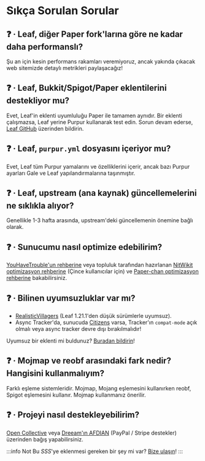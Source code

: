 # Sıkça Sorulan Sorular

## ❓ · Leaf, diğer Paper fork'larına göre ne kadar daha performanslı?
Şu an için kesin performans rakamları veremiyoruz, ancak yakında çıkacak web sitemizde detaylı metrikleri paylaşacağız!

## ❓ · Leaf, Bukkit/Spigot/Paper eklentilerini destekliyor mu?
Evet, Leaf'in eklenti uyumluluğu Paper ile tamamen aynıdır. Bir eklenti çalışmazsa, Leaf yerine Purpur kullanarak test edin. Sorun devam ederse, [Leaf GitHub](https://github.com/Winds-Studio/Leaf/issues/new/choose) üzerinden bildirin.

## ❓ · Leaf, `purpur.yml` dosyasını içeriyor mu?
Evet, Leaf tüm Purpur yamalarını ve özelliklerini içerir, ancak bazı Purpur ayarları Gale ve Leaf yapılandırmalarına taşınmıştır.

## ❓ · Leaf, upstream (ana kaynak) güncellemelerini ne sıklıkla alıyor?
Genellikle 1-3 hafta arasında, upstream'deki güncellemenin önemine bağlı olarak.

## ❓ · Sunucumu nasıl optimize edebilirim?
[YouHaveTrouble'un rehberine](https://github.com/YouHaveTrouble/minecraft-optimization) veya topluluk tarafından hazırlanan [NitWikit optimizasyon rehberine](https://nitwikit.8aka.org/Java/optimize/) (Çince kullanıcılar için) ve [Paper-chan optimizasyon rehberine](https://paper-chan.moe/paper-optimization/) bakabilirsiniz.

## ❓ · Bilinen uyumsuzluklar var mı?
* [RealisticVillagers](https://www.spigotmc.org/resources/realisticvillagers.105055) (Leaf 1.21.1'den düşük sürümlerle uyumsuz).
* Async Tracker'da, sunucuda [Citizens](https://www.spigotmc.org/resources/citizens.13811) varsa, Tracker'ın `compat-mode` açık olmalı veya async tracker devre dışı bırakılmalıdır!

Uyumsuz bir eklenti mi buldunuz? [Buradan bildirin](https://github.com/Winds-Studio/Leaf/issues/new/choose)!

## ❓ · Mojmap ve reobf arasındaki fark nedir? Hangisini kullanmalıyım?
Farklı eşleme sistemleridir. Mojmap, Mojang eşlemesini kullanırken reobf, Spigot eşlemesini kullanır. Mojmap kullanmanız önerilir.

## ❓ · Projeyi nasıl destekleyebilirim?
[Open Collective](https://opencollective.com/Winds-Studio) veya [Dreeam'ın AFDIAN](https://afdian.com/a/Dreeam) (PayPal / Stripe destekler) üzerinden bağış yapabilirsiniz.

:::info Not
Bu *SSS*'ye eklenmesi gereken bir şey mi var? [Bize ulaşın](getting-started.md#📫-contact)!
:::